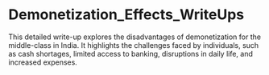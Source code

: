 # Demonetization_Effects_WriteUps
This detailed write-up explores the disadvantages of demonetization for the middle-class in India. It highlights the challenges faced by individuals, such as cash shortages, limited access to banking, disruptions in daily life, and increased expenses.
